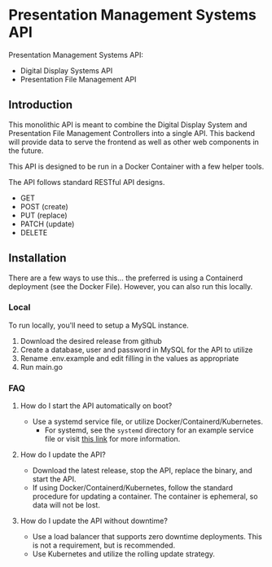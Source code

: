 # Presentation Management Systems API

Presentation Management Systems API:
 - Digital Display Systems API
 - Presentation File Management API

## Introduction

This monolithic API is meant to combine the Digital Display System and Presentation File Management Controllers into a single API. This backend will provide data to serve the frontend as well as other web components in the future.

This API is designed to be run in a Docker Container with a few helper tools. 

The API follows standard RESTful API designs.
- GET
- POST (create)
- PUT (replace)
- PATCH (update)
- DELETE


## Installation

There are a few ways to use this... the preferred is using a Containerd deployment (see the Docker File). However, you can also run this locally.

### Local

To run locally, you'll need to setup a MySQL instance.

1. Download the desired release from github
2. Create a database, user and password in MySQL for the API to utilize
3. Rename .env.example and edit filling in the values as appropriate
4. Run main.go

### FAQ

1. How do I start the API automatically on boot?

    - Use a systemd service file, or utilize Docker/Containerd/Kubernetes.
        - For systemd, see the `systemd` directory for an example service file or visit [this link](https://www.digitalocean.com/community/tutorials/how-to-use-systemctl-to-manage-systemd-services-and-units) for more information.

2. How do I update the API?

    - Download the latest release, stop the API, replace the binary, and start the API.
    - If using Docker/Containerd/Kubernetes, follow the standard procedure for updating a container. The container is ephemeral, so data will not be lost.

3. How do I update the API without downtime?

    - Use a load balancer that supports zero downtime deployments.  This is not a requirement, but is recommended.
    - Use Kubernetes and utilize the rolling update strategy.

